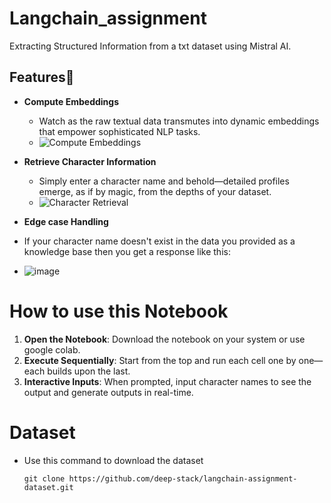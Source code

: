 # Langchain_assignment
Extracting Structured Information from a txt dataset using Mistral AI.

## Features🚀
- **Compute Embeddings**
  - Watch as the raw textual data transmutes into dynamic embeddings that empower sophisticated NLP tasks.
  - ![Compute Embeddings](image.png)

- **Retrieve Character Information**
  - Simply enter a character name and behold—detailed profiles emerge, as if by magic, from the depths of your dataset.
  - ![Character Retrieval]()
 
- **Edge case Handling**
- If your character name doesn't exist in the data you provided as a knowledge base then you get a response like this:
- ![image]()

# How to use this Notebook
1. **Open the Notebook**: Download the notebook on your system or use google colab.
2. **Execute Sequentially**: Start from the top and run each cell one by one—each builds upon the last.
3. **Interactive Inputs**: When prompted, input character names to see the output and generate outputs in real-time.

# Dataset 
- Use this command to download the dataset
  ```shell
  git clone https://github.com/deep-stack/langchain-assignment-dataset.git
  ```
